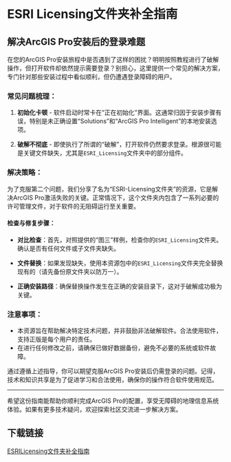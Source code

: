 # ESRI Licensing文件夹补全指南

## 解决ArcGIS Pro安装后的登录难题

在您的ArcGIS Pro安装旅程中是否遇到了这样的困扰？明明按照教程进行了破解操作，但打开软件却依然提示需要登录？别担心，这里提供一个常见的解决方案，专门针对那些安装过程中看似顺利，但仍遭遇登录障碍的用户。

### 常见问题梳理：

1. **初始化卡顿** - 软件启动时常卡在“正在初始化”界面。这通常归因于安装步骤有误，特别是未正确设置“Solutions”和“ArcGIS Pro Intelligent”的本地安装选项。
   
2. **破解不彻底** - 即使执行了所谓的“破解”，打开软件仍然要求登录。根源很可能是关键文件缺失，尤其是`ESRI_Licensing`文件夹中的部分组件。

### 解决策略：

为了克服第二个问题，我们分享了名为“ESRI-Licensing文件夹”的资源，它是解决ArcGIS Pro激活失败的关键。正常情况下，这个文件夹内包含了一系列必要的许可管理文件，对于软件的无阻碍运行至关重要。

#### 检查与修复步骤：

- **对比检查**：首先，对照提供的“图三”样例，检查你的`ESRI_Licensing`文件夹。确认是否有任何文件或子文件夹缺失。
  
- **文件替换**：如果发现缺失，使用本资源包中的`ESRI_Licensing`文件夹完全替换现有的（请先备份原文件夹以防万一）。

- **正确安装路径**：确保替换操作发生在正确的安装目录下，这对于破解成功极为关键。

### 注意事项：
- 本资源旨在帮助解决特定技术问题，并非鼓励非法破解软件。合法使用软件，支持正版是每个用户的责任。
- 在进行任何修改之前，请确保已做好数据备份，避免不必要的系统或软件故障。

通过遵循上述指导，你可以期望克服ArcGIS Pro安装后仍需登录的问题。记得，技术和知识共享是为了促进学习和合法使用，确保你的操作符合软件使用规范。

---

希望这份指南能帮助你顺利完成ArcGIS Pro的配置，享受无障碍的地理信息系统体验。如果有更多技术疑问，欢迎探索社区交流进一步解决方案。

## 下载链接

[ESRILicensing文件夹补全指南](https://pan.quark.cn/s/a96f774fee3f)